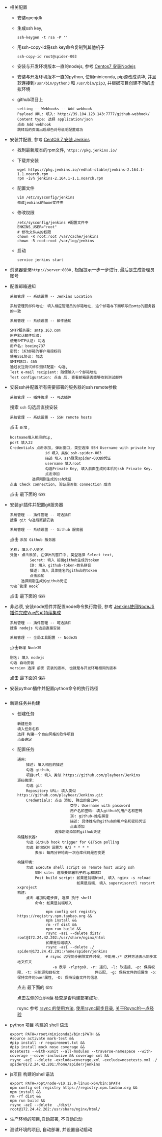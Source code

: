 + 相关配置

  + 安装openjdk

  + 生成ssh key, 

    ```
    ssh-keygen -t rsa -P ''
    ```

  + 用ssh-copy-id将ssh key命令复制到其他机子

    ```
    ssh-copy-id root@spider-003
    ```

  + 安装与开发环境版本一直的nodejs, 参考 [Centos7 安装Nodejs](https://www.jianshu.com/p/7d3f3fa056e8)

  + 安装与开发环境版本一直的python, 使用miniconda, pip源改成清华, 并且软连接到`/usr/bin/python3` 和 `/usr/bin/pip3`, 并根据项目创建不同的虚拟环境

  + github项目上

    ```
    setting -- Webhooks -- Add webhook
    Payload URL: 填入: http://39.104.123.143:7777/github-webhook/  
    Content type: 选择 application/json
    点击 Add webhook
    跳转后的页面出现绿色对号说明配置成功
    ```
    
    
    
    

+ 安装并配置, 参考 [CentOS 7 安装 Jenkins](https://www.cnblogs.com/stulzq/p/9291237.html)

  + 找到最新版本的rpm文件, `https://pkg.jenkins.io/`

  + 下载并安装

    ```
    wget https://pkg.jenkins.io/redhat-stable/jenkins-2.164.1-1.1.noarch.rpm
    rpm -ivh jenkins-2.164.1-1.1.noarch.rpm
    ```

  + 配置文件

    ```
    vim /etc/sysconfig/jenkins
    修改jenkins的home文件夹
    ```

  + 修改权限

    ```
    /etc/sysconfig/jenkins #配置文件中
    ENKINS_USER="root"
    # 修改文件夹的权限
    chown -R root:root /var/cache/jenkins
    chown -R root:root /var/log/jenkins
    
    ```

  + 启动

    ```
    service jenkins start
    ```

+ 浏览器登录`http://server:8080` , 根据提示一步一步进行, 最后是生成管理员账号

+ 配置邮箱通知

  ```
  系统管理 -- 系统设置 -- Jenkins Location
  ```

  ```
  系统管理员邮件地址: 填入相应管理员的邮箱地址, 这个邮箱与下面填写的smtp的服务器的一致
  ```

  ```
  系统管理 -- 系统设置 -- 邮件通知
  ```

  ```
  SMTP服务器: smtp.163.com
  用户默认邮件后缀: 	
  使用SMTP认证: 勾选
  用户名: boeing737
  密码: 163邮箱的客户端授权码
  使用SSL协议: 勾选
  SMTP端口: 465
  通过发送测试邮件测试配置: 勾选,
  Test e-mail recipient: 随便输入一个邮箱地址
  Test configuration: 点击 后, 查看邮箱是否能够收到测试邮件
  ```

  

+ 安装ssh并配置所有需要部署的服务器的ssh remote参数

  ```
  系统管理 -- 插件管理 -- 可选插件
  ```

  搜索 `ssh` 勾选后直接安装

  ```
  系统管理 -- 系统设置 -- SSH remote hosts
  ```

  点击 `新增` , 

  ```
  hostname填入相应的ip, 
  port 填入22
  Credentials 点击添加, 弹出窗口, 类型选择 SSH Username with private key
                  id 填入 类似 ssh-spider-003
                  描述 填入 ssh登录spider-003的凭证
                  username 填入root
                  勾选Private Key, 填入前面生成的本机的ssh Private Key.
                  点击添加
  			选择刚刚生成的ssh凭证
  点击 Check connection, 验证是否能 connection 成功
  ```

  点击 最下面的 `保存`

+ 安装git插件并配置git服务器

  ```
  系统管理 -- 插件管理 -- 可选插件
  搜索 git 勾选后直接安装
  ```

  ```
  系统管理 -- 系统设置 -- Github 服务器	
  ```

  点击 `添加 Github 服务器`

  ```
  名称: 填入个人姓名
  凭据: 点击添加, 在弹出的窗口中, 类型选择 Select text, 
           Secret: 填入 前面github生成的token
           ID: 填入 github-token-姓名拼音
           描述: 填入 具体姓名的github的token
           点击添加
       选择刚刚生成的github凭证
  勾选`管理 Hook`
  ```

  点击 最下面的 `保存`

+ 非必须, 安装node插件并配置node命令执行路径, 参考 [Jenkins使用NodeJS插件完成Vue的可持续集成](https://www.chenchen.org/2018/01/16/Jenkins_NodeJs_Vue_CI.html)

  ```
  系统管理 -- 插件管理 -- 可选插件
  搜索 nodejs 勾选后直接安装
  ```

  ```
  系统管理 -- 全局工具配置 -- NodeJS
  ```

  点击`新增 NodeJS`

  ```
  别名: 填入 nodejs
  勾选 自动安装
  version 选择 前面 安装的版本, 也就是与开发环境相同的版本
  ```

  点击 最下面的 `保存`

+ 安装python插件并配置python命令的执行路径

  ```
  
  ```

+ 新建任务并构建

  + 创建任务

    ```
    新建任务
    填入任务名称
    选择 构建一个自由风格的软件项目
    点击确定
    ```

  + 配置任务

    ```
    通用:
        描述: 填入相应的描述
        勾选 github, 
        项目url: 填入 类似 https://github.com/playbear/Jenkins
    源码管理:
    	勾选 git
    	Repository URL: 填入类似 https://github.com/playbear/Jenkins.git
    	Credentials: 点击 添加, 弹出的窗口中, 
    						类型: Username with password
    						用户名和密码: 填入github的用户名和密码
    						ID: github-姓名拼音
    						描述: 具体姓名的github的用户名和密码凭证
    						点击添加
    				 选择刚刚添加的github凭证
    构建触发器:
    	勾选 GitHub hook trigger for GITScm polling
    	勾选 轮询SCM 设置为 H/2 * * * * 
    		表示: 每两分钟轮询一次仓库代码是否变更
        
    构建环境:
    	勾选 Execute shell script on remote host using ssh
    		SSH site: 选择要部署机子的ip和端口
            Post build script: 如果是前端html, 填入 nginx -s reload
            				   如果是后端, 填入 supervisorctl restart xxproject
    构建:
    	点击 增加构建步骤, 选择 执行 shell
    		命令: 如果是前端填入
    			 
    			 npm config set registry https://registry.npm.taobao.org &&
                 npm install &&
                 rm -rf dist &&
                 npm run build &&
                 rsync -azI --delete dist/ root@172.24.42.202:/usr/share/nginx/html	
                 如果是后端填入
    		     rsync -azI --delete ./ spider@172.24.42.201:/home/spider/jenkins
    		     # rsync 远程同步删除文件时候, 不能用./* 这种方法表示同步本地文件夹
    		     	-a 表示 -rlptgoD, -r: 递归, -l: 软连接, -p: 保持权限, -t: 只能源和目标文				  件匹配, -g: 保持文件的组属性 -o: 保持文件的ower属性, -D: 保持设备文件的信息
    ```

    点击 最下面的 `保存`

    点击左侧的`立即构建` 检查是否构建部署成功.

    rsync 参考 [rsync 的使用方法](https://segmentfault.com/a/1190000015669114), [使用rsync同步目录](https://www.cnblogs.com/MikeZhang/p/rsyncExample_20160818.html), [关于Rsync的一点经验](http://gunner.me/archives/439)

+ python 项目 构建的 shell 语法

  ```
  export PATH=/root/miniconda3/bin:$PATH &&
  #source activate mark-test &&
  #pip install -r requirement.txt &&
  #pip install mock nose coverage &&
  nosetests --with-xunit --all-modules --traverse-namespace --with-coverage --cover-inclusive && coverage xml &&
  rsync -azI --delete -exclude=coverage.xml -exclude=nosetests.xml ./ spider@172.24.42.201:/home/spider/jenkins
  ```

+ js项目 构建的shell语法

  ```
  export PATH=/opt/node-v10.12.0-linux-x64/bin:$PATH
  npm config set registry https://registry.npm.taobao.org &&
  npm install &&
  rm -rf dist &&
  npm run build &&
  rsync -azI --delete  ./dist/ root@172.24.42.202:/usr/share/nginx/html/
  ```

+ 生产环境的项目,自动部署, 不自动启动

+ 测试环境的项目, 自动部署, 并设置自动启动

  
























